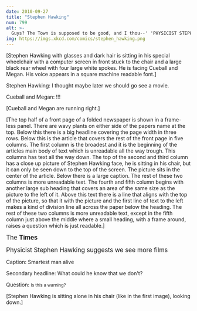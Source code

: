 ```yaml
---
date: 2010-09-27
title: "Stephen Hawking"
num: 799
alt: >-
  Guys? The Town is supposed to be good, and I thou--' 'PHYSICIST STEPHEN HAWKING DECLARES NEW FILM BEST IN ALL SPACE AND TIME' 'No, I just heard that--' 'SHOULD SCIENCE PLAY A ROLE IN JUDGING BEN AFFLECK?' 'I don't think--' 'WHAT ABOUT MATT DAMON?'
img: https://imgs.xkcd.com/comics/stephen_hawking.png
---
```

[Stephen Hawking with glasses and dark hair is sitting in his special wheelchair with a computer screen in front stuck to the chair and a large black rear wheel with four large white spokes. He is facing Cueball and Megan. His voice appears in a square machine readable font.]

Stephen Hawking: I thought maybe later we should go see a movie.

Cueball and Megan: !!!

[Cueball and Megan are running right.]

[The top half of a front page of a folded newspaper is shown in a frame-less panel. There are wavy plants on either side of the papers name at the top. Below this there is a big headline covering the page width in three rows. Below this is the article that covers the rest of the front page in five columns. The first column is the broadest and it is the beginning of the articles main body of text which is unreadable all the way trough. This columns has text all the way down. The top of the second and third column has a close up picture of Stephen Hawking face, he is sitting in his chair, but it can only be seen down to the top of the screen. The picture sits in the center of the article. Below there is a large caption. The rest of these two columns is more unreadable text. The fourth and fifth column begins with another large sub heading that covers an area of the same size as the picture to the left of it. Above this text there is a line that aligns with the top of the picture, so that it with the picture and the first line of text to the left makes a kind of division line all across the paper below the heading. The rest of these two columns is more unreadable text, except in the fifth column just above the middle where a small heading, with a frame around, raises a question which is just readable.]

<big>The **Times**</big>

<big>Physicist Stephen Hawking suggests we see more films</big>

Caption: Smartest man alive

Secondary headline: What could he know that we don't?

Question: <small>Is this a warning?</small>

[Stephen Hawking is sitting alone in his chair (like in the first image), looking down.]